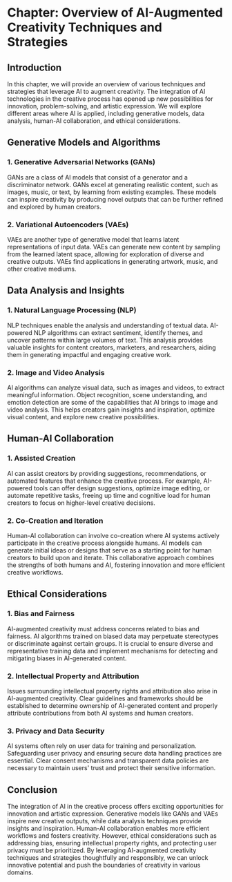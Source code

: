 Chapter: Overview of AI-Augmented Creativity Techniques and Strategies
======================================================================

Introduction
------------

In this chapter, we will provide an overview of various techniques and strategies that leverage AI to augment creativity. The integration of AI technologies in the creative process has opened up new possibilities for innovation, problem-solving, and artistic expression. We will explore different areas where AI is applied, including generative models, data analysis, human-AI collaboration, and ethical considerations.

Generative Models and Algorithms
--------------------------------

### 1. Generative Adversarial Networks (GANs)

GANs are a class of AI models that consist of a generator and a discriminator network. GANs excel at generating realistic content, such as images, music, or text, by learning from existing examples. These models can inspire creativity by producing novel outputs that can be further refined and explored by human creators.

### 2. Variational Autoencoders (VAEs)

VAEs are another type of generative model that learns latent representations of input data. VAEs can generate new content by sampling from the learned latent space, allowing for exploration of diverse and creative outputs. VAEs find applications in generating artwork, music, and other creative mediums.

Data Analysis and Insights
--------------------------

### 1. Natural Language Processing (NLP)

NLP techniques enable the analysis and understanding of textual data. AI-powered NLP algorithms can extract sentiment, identify themes, and uncover patterns within large volumes of text. This analysis provides valuable insights for content creators, marketers, and researchers, aiding them in generating impactful and engaging creative work.

### 2. Image and Video Analysis

AI algorithms can analyze visual data, such as images and videos, to extract meaningful information. Object recognition, scene understanding, and emotion detection are some of the capabilities that AI brings to image and video analysis. This helps creators gain insights and inspiration, optimize visual content, and explore new creative possibilities.

Human-AI Collaboration
----------------------

### 1. Assisted Creation

AI can assist creators by providing suggestions, recommendations, or automated features that enhance the creative process. For example, AI-powered tools can offer design suggestions, optimize image editing, or automate repetitive tasks, freeing up time and cognitive load for human creators to focus on higher-level creative decisions.

### 2. Co-Creation and Iteration

Human-AI collaboration can involve co-creation where AI systems actively participate in the creative process alongside humans. AI models can generate initial ideas or designs that serve as a starting point for human creators to build upon and iterate. This collaborative approach combines the strengths of both humans and AI, fostering innovation and more efficient creative workflows.

Ethical Considerations
----------------------

### 1. Bias and Fairness

AI-augmented creativity must address concerns related to bias and fairness. AI algorithms trained on biased data may perpetuate stereotypes or discriminate against certain groups. It is crucial to ensure diverse and representative training data and implement mechanisms for detecting and mitigating biases in AI-generated content.

### 2. Intellectual Property and Attribution

Issues surrounding intellectual property rights and attribution also arise in AI-augmented creativity. Clear guidelines and frameworks should be established to determine ownership of AI-generated content and properly attribute contributions from both AI systems and human creators.

### 3. Privacy and Data Security

AI systems often rely on user data for training and personalization. Safeguarding user privacy and ensuring secure data handling practices are essential. Clear consent mechanisms and transparent data policies are necessary to maintain users' trust and protect their sensitive information.

Conclusion
----------

The integration of AI in the creative process offers exciting opportunities for innovation and artistic expression. Generative models like GANs and VAEs inspire new creative outputs, while data analysis techniques provide insights and inspiration. Human-AI collaboration enables more efficient workflows and fosters creativity. However, ethical considerations such as addressing bias, ensuring intellectual property rights, and protecting user privacy must be prioritized. By leveraging AI-augmented creativity techniques and strategies thoughtfully and responsibly, we can unlock innovative potential and push the boundaries of creativity in various domains.
